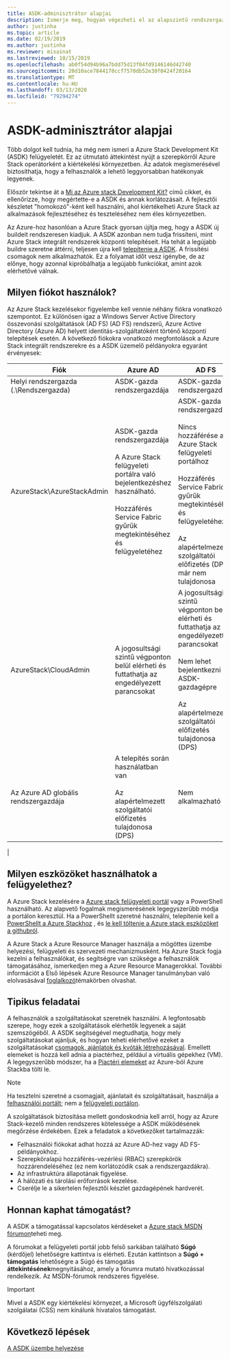 ```yaml
---
title: ASDK-adminisztrátor alapjai
description: Ismerje meg, hogyan végezheti el az alapszintű rendszergazdai feladatokat a Azure Stack Development Kithoz (ASDK).
author: justinha
ms.topic: article
ms.date: 02/19/2019
ms.author: justinha
ms.reviewer: misainat
ms.lastreviewed: 10/15/2019
ms.openlocfilehash: ab0f54d94b96a7bdd75d13f04fd9146146d42740
ms.sourcegitcommit: 20d10ace7844170ccf7570db52e30f0424f20164
ms.translationtype: MT
ms.contentlocale: hu-HU
ms.lasthandoff: 03/13/2020
ms.locfileid: "79294274"
---
```

# <a name="asdk-admin-basics"></a>ASDK-adminisztrátor alapjai
Több dolgot kell tudnia, ha még nem ismeri a Azure Stack Development Kit (ASDK) felügyeletét. Ez az útmutató áttekintést nyújt a szerepkörről Azure Stack operátorként a kiértékelési környezetben. Az adatok megismerésével biztosíthatja, hogy a felhasználók a lehető leggyorsabban hatékonyak legyenek.

Először tekintse át a [Mi az Azure stack Development Kit?](asdk-what-is.md) című cikket, és ellenőrizze, hogy megértette-e a ASDK és annak korlátozásait. A fejlesztői készletet "homokozó"-ként kell használni, ahol kiértékelheti Azure Stack az alkalmazások fejlesztéséhez és teszteléséhez nem éles környezetben. 

Az Azure-hoz hasonlóan a Azure Stack gyorsan újítja meg, hogy a ASDK új buildeit rendszeresen kiadjuk. A ASDK azonban nem tudja frissíteni, mint Azure Stack integrált rendszerek központi telepítéseit. Ha tehát a legújabb buildre szeretne áttérni, teljesen újra kell [telepítenie a ASDK](asdk-redeploy.md). A frissítési csomagok nem alkalmazhatók. Ez a folyamat időt vesz igénybe, de az előnye, hogy azonnal kipróbálhatja a legújabb funkciókat, amint azok elérhetővé válnak. 

## <a name="what-account-should-i-use"></a>Milyen fiókot használok?
Az Azure Stack kezelésekor figyelembe kell vennie néhány fiókra vonatkozó szempontot. Ez különösen igaz a Windows Server Active Directory összevonási szolgáltatások (AD FS) (AD FS) rendszerű, Azure Active Directory (Azure AD) helyett identitás-szolgáltatóként történő központi telepítések esetén. A következő fiókokra vonatkozó megfontolások a Azure Stack integrált rendszerekre és a ASDK üzemelő példányokra egyaránt érvényesek:

|Fiók|Azure AD|AD FS|
|-----|-----|-----|
|Helyi rendszergazda (.\Rendszergazda)|ASDK-gazda rendszergazdája|ASDK-gazda rendszergazdája|
|AzureStack\AzureStackAdmin|ASDK-gazda rendszergazdája<br><br>A Azure Stack felügyeleti portálra való bejelentkezéshez használható.<br><br>Hozzáférés Service Fabric gyűrűk megtekintéséhez és felügyeletéhez|ASDK-gazda rendszergazdája<br><br>Nincs hozzáférése a Azure Stack felügyeleti portálhoz<br><br>Hozzáférés Service Fabric gyűrűk megtekintéséhez és felügyeletéhez<br><br>Az alapértelmezett szolgáltatói előfizetés (DPS) már nem tulajdonosa|
|AzureStack\CloudAdmin|A jogosultsági szintű végponton belül elérheti és futtathatja az engedélyezett parancsokat|A jogosultsági szintű végponton belül elérheti és futtathatja az engedélyezett parancsokat<br><br>Nem lehet bejelentkezni a ASDK-gazdagépre<br><br>Az alapértelmezett szolgáltatói előfizetés tulajdonosa (DPS)|
|Az Azure AD globális rendszergazdája|A telepítés során használatban van<br><br>Az alapértelmezett szolgáltatói előfizetés tulajdonosa (DPS)|Nem alkalmazható|
|

## <a name="what-tools-do-i-use-to-manage"></a>Milyen eszközöket használhatok a felügyelethez?
A Azure Stack kezelésére a [Azure stack felügyeleti portál](https://adminportal.local.azurestack.external) vagy a PowerShell használható. Az alapvető fogalmak megismerésének legegyszerűbb módja a portálon keresztül. Ha a PowerShellt szeretné használni, telepítenie kell a [PowerShellt a Azure Stackhoz](asdk-post-deploy.md#install-azure-stack-powershell) , és [le kell töltenie a Azure stack eszközöket a githubról](asdk-post-deploy.md#download-the-azure-stack-tools).

A Azure Stack a Azure Resource Manager használja a mögöttes üzembe helyezési, felügyeleti és szervezeti mechanizmusként. Ha Azure Stack fogja kezelni a felhasználókat, és segítségre van szüksége a felhasználók támogatásához, ismerkedjen meg a Azure Resource Managerokkal. További információt a Első lépések Azure Resource Manager tanulmányban való elolvasásával [foglalkozó](https://download.microsoft.com/download/E/A/4/EA4017B5-F2ED-449A-897E-BD92E42479CE/Getting_Started_With_Azure_Resource_Manager_white_paper_EN_US.pdf)témakörben olvashat.

## <a name="your-typical-responsibilities"></a>Tipikus feladatai
A felhasználók a szolgáltatásokat szeretnék használni. A legfontosabb szerepe, hogy ezek a szolgáltatások elérhetők legyenek a saját szemszögéből. A ASDK segítségével megtudhatja, hogy mely szolgáltatásokat ajánljuk, és hogyan teheti elérhetővé ezeket a szolgáltatásokat [csomagok, ajánlatok és kvóták létrehozásával](../operator/azure-stack-tutorial-tenant-vm.md). Emellett elemeket is hozzá kell adnia a piactérhez, például a virtuális gépekhez (VM). A legegyszerűbb módszer, ha a [Piactéri elemeket](../operator/azure-stack-create-and-publish-marketplace-item.md) az Azure-ból Azure Stackba tölti le.

> [!NOTE]
> Ha tesztelni szeretné a csomagjait, ajánlatait és szolgáltatásait, használja a [felhasználói portált](https://portal.local.azurestack.external); nem a [felügyeleti portálon](https://adminportal.local.azurestack.external).

A szolgáltatások biztosítása mellett gondoskodnia kell arról, hogy az Azure Stack-kezelő minden rendszeres kötelessége a ASDK működésének megőrzése érdekében. Ezek a feladatok a következőket tartalmazzák:
- Felhasználói fiókokat adhat hozzá az Azure AD-hez vagy AD FS-példányokhoz.
- Szerepköralapú hozzáférés-vezérlési (RBAC) szerepkörök hozzárendeléséhez (ez nem korlátozódik csak a rendszergazdákra).
- Az infrastruktúra állapotának figyelése.
- A hálózati és tárolási erőforrások kezelése.
- Cserélje le a sikertelen fejlesztői készlet gazdagépének hardverét.

## <a name="where-to-get-support"></a>Honnan kaphat támogatást?
A ASDK a támogatással kapcsolatos kérdéseket a [Azure stack MSDN fórumon](https://social.msdn.microsoft.com/Forums/azure/home?forum=azurestack)teheti meg.

A fórumokat a felügyeleti portál jobb felső sarkában található **Súgó** (kérdőjel) lehetőségre kattintva is elérheti. Ezután kattintson a **Súgó + támogatás** lehetőségre a Súgó és támogatás **áttekintésének**megnyitásához, amely a fórumra mutató hivatkozással rendelkezik. Az MSDN-fórumok rendszeres figyelése.  

> [!IMPORTANT]
> Mivel a ASDK egy kiértékelési környezet, a Microsoft ügyfélszolgálati szolgálatai (CSS) nem kínálunk hivatalos támogatást.

## <a name="next-steps"></a>Következő lépések
[A ASDK üzembe helyezése](asdk-install.md)

